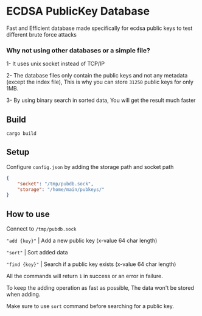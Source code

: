 # ECDSA PublicKey Database

Fast and Efficient database made specifically for ecdsa public keys to test different brute force attacks


### Why not using other databases or a simple file?

1- It uses unix socket instead of TCP/IP

2- The database files only contain the public keys and not any metadata (except the index file), This is why you can store `31250` public keys for only 1MB.

3- By using binary search in sorted data, You will get the result much faster

## Build

```
cargo build
```

## Setup

Configure `config.json` by adding the storage path and socket path

```json
{
    "socket": "/tmp/pubdb.sock",
    "storage": "/home/main/pubkeys/"
}
```

## How to use

Connect to `/tmp/pubdb.sock`

`"add {key}"` | Add a new public key (x-value 64 char length)

`"sort"` | Sort added data

`"find {key}"` | Search if a public key exists (x-value 64 char length)

All the commands will return `1` in success or an error in failure.

To keep the adding operation as fast as possible, The data won't be stored when adding.

Make sure to use `sort` command before searching for a public key.